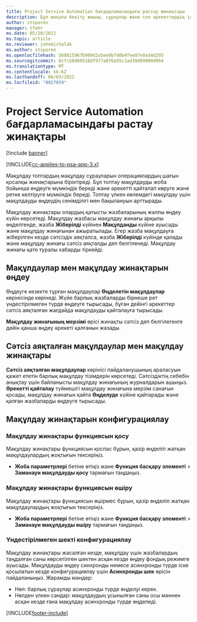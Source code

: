 ```yaml
---
title: Project Service Automation бағдарламасындағы растау жинақтары
description: Бұл мақала бекіту жиыны, сұраулар және сол әрекеттердің ішкі жиындары туралы ақпаратты береді.
author: stsporen
manager: tfehr
ms.date: 05/28/2021
ms.topic: article
ms.reviewer: johnmichalak
ms.author: stsporen
ms.openlocfilehash: 568815967b909d2a5ee9bf40b4fee97e0ad4d295
ms.sourcegitcommit: 6cfc50d89528df977a8f6a55c1ad39d99800d9b4
ms.translationtype: MT
ms.contentlocale: kk-KZ
ms.lasthandoff: 06/03/2022
ms.locfileid: "8927059"
---
```

# <a name="approval-sets-in-project-service-automation"></a>Project Service Automation бағдарламасындағы растау жинақтары

[!include [banner](../includes/psa-now-project-operations.md)]

[!INCLUDE[cc-applies-to-psa-app-3.x](../includes/cc-applies-to-psa-app-3x.md)]

Мақұлдау топтардың мақұлдау сұрауларын операциялардың шағын қосалқы жинақтарына біріктіреді. Бұл топтау мақұлдауды жоба бойынша өңдеуге мүмкіндік береді және әрекетті қайталап көруге және ретке келтіруге мүмкіндік береді. Топтау үлкен көлемдегі мақұлдау үшін мақұлдауды өңдеудің сенімділігі мен бақылануын арттырады.

Мақұлдау жинақтары олардың қатысты жазбаларының жалпы өңдеу күйін көрсетеді. Мақұлдау жазбасы мақұлдау жинағы арқылы өңделгенде, жазба **Жіберілді** күйінен **Мақұлданды** күйіне ауысады және мақұлдау жинағынан ажыратылады. Егер жазба мақұлдауға жіберілген кезде сәтсіздік аяқталса, жазба **Жіберілді** күйінде қалады және мақұлдау жинағы сәтсіз аяқталды деп белгіленеді. Мақұлдау жинағы қате туралы хабарды тіркейді.

## <a name="processing-approvals-and-approval-sets"></a>Мақұлдаулар мен мақұлдау жинақтарын өңдеу
Өңдеуге кезекте тұрған мақұлдаулар **Өңделетін мақұлдаулар** көрінісінде көрінеді. Жүйе барлық жазбаларды бірнеше рет үндестірілмеген түрде өңдеуге тырысады, бұған дейінгі әрекеттер сәтсіз аяқталған жағдайда мақұлдауды қайталауға тырысады.

**Мақұлдау жинағының мерзімі** өрісі жинақты сәтсіз деп белгілегенге дейін қанша өңдеу әрекеті қалғанын жазады.

## <a name="failed-approvals-and-approval-sets"></a>Сәтсіз аяқталған мақұлдаулар мен мақұлдау жинақтары
**Сәтсіз аяқталған мақұлдаулар** көрінісі пайдаланушының араласуын қажет ететін барлық мақұлдау тізімдерін көрсетеді. Сәтсіздіктің себебін анықтау үшін байланысты мақұлдау жинағының журналдарын ашыңыз.
**Әрекетті қайталау** түймешігі мақұлдау жинағына мерзім санағын қосады, мақұлдау жинағын қайта **Өңделуде** күйіне қайтарады және қалған жазбаларды өңдеуге тырысады.

## <a name="configure-approval-sets"></a>Мақұлдау жинақтарын конфигурациялау

###  <a name="enable-the-approval-sets-feature"></a>Мақұлдау жинақтары функциясын қосу
Мақұлдау жинақтары функциясын қоспас бұрын, қазір өңделіп жатқан мақұлдаулардың жоқтығын тексеріңіз.

- **Жоба параметрлері** бетіне өтіңіз және **Функция басқару элементі** > **Заманауи мақұлдауды қосу** тармағын таңдаңыз.

### <a name="turn-off-the-approval-sets-feature"></a>Мақұлдау жинақтары функциясын өшіру
Мақұлдау жинақтары функциясын өшірмес бұрын, қазір өңделіп жатқан мақұлдаулардың жоқтығын тексеріңіз.

- **Жоба параметрлері** бетіне өтіңіз және **Функция басқару элементі** > **Заманауи мақұлдауды өшіру** тармағын таңдаңыз.

### <a name="configuring-the-asynchronous-threshold"></a>Үндестірілмеген шекті конфигурациялау 
Мақұлдау жинақтары жасалған кезде, мақұлдау үшін жазбалардың таңдалған саны көрсетілген шектен асқан кезде өңдеу фондық режимге ауысады. Мақұлдауды өңдеу синхронды немесе асинхронды түрде іске қосылатын кезде конфигурациялау үшін **Асинхронды шек** өрісін пайдаланыңыз.
Жарамды мәндер:

  - Нөл: барлық сұраулар асинхронды түрде өңделуі керек. 
  - Нөлден үлкен сандар: мақұлдаудың ұсынылған саны осы мәннен асқан кезде ғана мақұлдау асинхронды түрде өңделеді.

[!INCLUDE[footer-include](../includes/footer-banner.md)]
